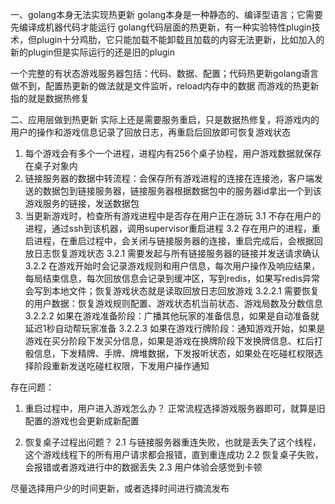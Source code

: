 一、golang本身无法实现热更新
golang本身是一种静态的、编译型语言；它需要先编译成机器代码才能运行
golang代码层面的热更新，有一种实验特性plugin技术，但plugin十分鸡肋，它只能加载不能卸载且加载的内容无法更新，比如加入的新的plugin但是实际运行的还是旧的plugin

一个完整的有状态游戏服务器包括：代码、数据、配置；代码热更新golang语言做不到，配置热更新的做法就是文件监听，reload内存中的数据
而游戏的热更新指的就是数据热修复

二、应用层做到热更新
实际上还是需要服务重启，只是数据热修复，将游戏内的用户的操作和游戏信息记录了回放日志，再重启后回放即可恢复游戏状态

1. 每个游戏会有多个一个进程，进程内有256个桌子协程，用户游戏数据就保存在桌子对象内
2. 链接服务器的数据中转流程：会保存所有游戏进程的连接在连接池，客户端发送的数据包到链接服务器，链接服务器根据数据包中的服务器id拿出一个到该游戏服务的链接，发送数据包
3. 当更新游戏时，检查所有游戏进程中是否存在用户正在游玩
3.1 不存在用户的进程，通过ssh到该机器，调用supervisor重启进程
3.2 存在用户的进程，重启进程，在重启过程中，会关闭与链接服务器的连接，重启完成后，会根据回放日志恢复游戏状态
3.2.1 需要发起与所有链接服务器的链接并发送请求确认
3.2.2 在游戏开始时会记录游戏规则和用户信息，每次用户操作及响应结果，每局结束信息，每次回放信息会记录到缓冲区，写到redis，如果写redis异常会写到本地文件；恢复游戏状态就是读取回放日志回放游戏
3.2.2.1 需要恢复的用户数据：恢复游戏规则配置、游戏状态机当前状态、游戏局数及分数信息
3.2.2.2 如果在游戏准备阶段：广播其他玩家的准备信息，如果是自动准备就延迟1秒自动帮玩家准备
3.2.2.3 如果在游戏行牌阶段：通知游戏开始，如果是游戏在买分阶段下发买分信息，如果是游戏在换牌阶段下发换牌信息、杠后打骰信息，下发精牌、手牌、牌堆数据，下发报听状态，如果处在吃碰杠权限选择阶段重新发送吃碰杠权限，下发用户操作通知

存在问题：
1. 重启过程中，用户进入游戏怎么办？
正常流程选择游戏服务器即可，就算是旧配置的游戏也会更新成新配置

2. 恢复桌子过程出问题？
2.1 与链接服务器重连失败，也就是丢失了这个线程，这个游戏线程下的所有用户请求都会报错，直到重连成功
2.2 恢复桌子失败，会报错或者游戏进行中的数据丢失
2.3 用户体验会感觉到卡顿

尽量选择用户少的时间更新，或者选择时间进行摘流发布